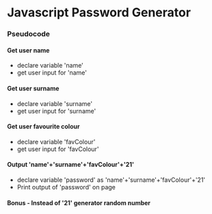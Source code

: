 # Javascript Password Generator

### Pseudocode

#### Get user name
- declare variable 'name'
- get user input for 'name'

#### Get user surname
- declare variable 'surname'
- get user input for 'surname'

#### Get user favourite colour
- declare variable 'favColour'
- get user input for 'favColour'

#### Output 'name'+'surname'+'favColour'+'21'
- declare variable 'password' as 'name'+'surname'+'favColour'+'21'
- Print output of 'password' on page

#### Bonus - Instead of '21' generator random number

